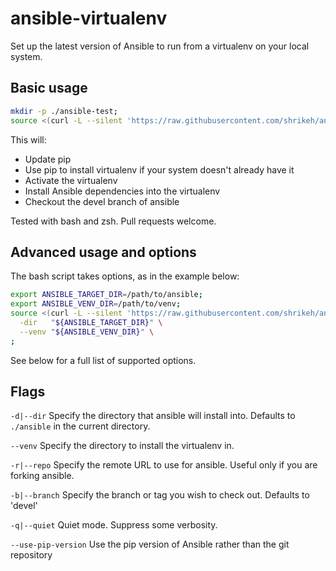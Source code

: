 # ansible-virtualenv
Set up the latest version of Ansible to run from a virtualenv on your local system.


## Basic usage
```bash
mkdir -p ./ansible-test;
source <(curl -L --silent 'https://raw.githubusercontent.com/shrikeh/ansible-virtualenv/stable/init.sh')
```
This will:
- Update pip
- Use pip to install virtualenv if your system doesn't already have it
- Activate the virtualenv
- Install Ansible dependencies into the virtualenv
- Checkout the devel branch of ansible

Tested with bash and zsh. Pull requests welcome.

## Advanced usage and options

The bash script takes options, as in the example below:
```bash
export ANSIBLE_TARGET_DIR=/path/to/ansible;
export ANSIBLE_VENV_DIR=/path/to/venv;
source <(curl -L --silent 'https://raw.githubusercontent.com/shrikeh/ansible-virtualenv/stable/init.sh') \
  -dir   "${ANSIBLE_TARGET_DIR}" \
  --venv "${ANSIBLE_VENV_DIR}" \
;

```
See below for a full list of supported options.

## Flags

`-d|--dir` Specify the directory that ansible will install into. Defaults to `./ansible` in the current directory.

`--venv` Specify the directory to install the virtualenv in.

`-r|--repo` Specify the remote URL to use for ansible. Useful only if you are forking ansible.

`-b|--branch` Specify the branch or tag you wish to check out. Defaults to 'devel'

`-q|--quiet` Quiet mode. Suppress some verbosity.

`--use-pip-version` Use the pip version of Ansible rather than the git repository
